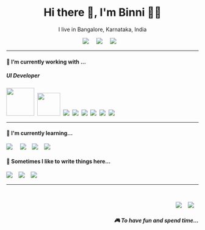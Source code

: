 <h1 align='center'> Hi there 👋, I'm Binni  👩‍💻 </h1>

<p align='center'>
  I live in Bangalore, Karnataka, India
</p>

<p align='center'>
  <a href="https://twitter.com/stefany_vasc"><img src="https://img.shields.io/badge/twitter-%231DA1F2.svg?&style=for-the-badge&logo=twitter&logoColor=white" /></a>&nbsp;&nbsp;&nbsp;&nbsp;
  <a href="https://www.linkedin.com/in/stefanyvasconcelos/"><img src="https://img.shields.io/badge/linkedin-%230077B5.svg?&style=for-the-badge&logo=linkedin&logoColor=white" /></a>&nbsp;&nbsp;&nbsp;&nbsp;
  <a href="mailto:kumaribinni445@gmail.com?subject=Olá%20Stefany"><img src="https://img.shields.io/badge/gmail-%23D14836.svg?&style=for-the-badge&logo=gmail&logoColor=white" /></a>&nbsp;&nbsp;&nbsp;&nbsp;

</p>


<hr>

<h4>🔭  I’m currently working with ...</h4>

<h5>UI Developer</h5>
<p >
  <img src="https://encrypted-tbn0.gstatic.com/images?q=tbn:ANd9GcQEc9A_S6BPxCDRp5WjMFEfXrpCu1ya2OO-Lw&s" style="width: 73px; object-fit: cover;" />&nbsp;&nbsp;<img src="https://miro.medium.com/v2/resize:fit:300/1*Aenej4dxqEZ9j7zsI9pSnw.png" style="width: 60px; object-fit: cover;" />&nbsp;&nbsp;<img src="https://www.freepnglogos.com/uploads/javascript/logo-html-5-css-javascript-source-code-for-the-taking-23.png" style=" object-fit: cover;" />&nbsp;&nbsp;<img src="https://img.shields.io/badge/React-20232A?style=for-the-badge&logo=react&logoColor=61DAFB" />&nbsp;&nbsp;<img src="https://img.shields.io/badge/Bootstrap-563D7C?style=for-the-badge&logo=bootstrap&logoColor=white">&nbsp;&nbsp;<img src="https://img.shields.io/badge/sass%20-%23cc6699.svg?&style=for-the-badge&logo=sass&logoColor=white" />&nbsp;&nbsp;<img src="https://img.shields.io/badge/Sketch-F7B500?style=for-the-badge&logo=sketch&logoColor=white" />&nbsp;&nbsp;<img src="https://img.shields.io/badge/Docker-2496ED?style=for-the-badge&logo=docker&logoColor=white" />&nbsp;&nbsp;
</p>


<hr>

<h4>🌱  I'm currently learning...</h4>
<p >
  <img src="https://img.shields.io/badge/TypeScript-007ACC?style=for-the-badge&logo=typescript&logoColor=white" />&nbsp;&nbsp;&nbsp;&nbsp;
  <img src="https://img.shields.io/badge/next.js-000000?style=for-the-badge&logo=next.js&logoColor=white" />&nbsp;&nbsp;&nbsp;
  <img src="https://img.shields.io/badge/tailwindcss-%2338B2AC.svg?style=for-the-badge&logo=tailwind-css&logoColor=white" />&nbsp;&nbsp;&nbsp;
  <img src="https://img.shields.io/badge/Astro-FF5D01.svg?style=for-the-badge&logo=Astro&logoColor=white" />&nbsp;&nbsp;&nbsp;
</p>


<p align='right'>
<h4>💬  Sometimes I like to write things here...</h4>
  <a href="https://dev.to/stefanyvasc"><img src="https://img.shields.io/badge/DEV.TO-%230A0A0A.svg?&style=for-the-badge&logo=dev-dot-to&logoColor=white" /></a>&nbsp;&nbsp;&nbsp;
  <a href="https://medium.com/@stefany.vasc.sa"><img src="https://img.shields.io/badge/medium-%2312100E.svg?&style=for-the-badge&logo=medium&logoColor=white" /></a>&nbsp;&nbsp;&nbsp;
  <a href="https://stefanysa.netlify.app/"><img src="https://img.shields.io/badge/-My%20Blog-17bf63?&style=for-the-badge&logo=blog&logoColor=black" /></a>&nbsp;&nbsp;&nbsp;
</p>


<hr>

<br>
<p align="right">
  <a href="https://open.spotify.com/playlist/2w8GYqYdH6ve3g0nGcJcgE?si=7bCl8yynR2Saz4VPR6mDXQ"><img src="https://img.shields.io/badge/spotify-%231ED760.svg?&style=for-the-badge&logo=spotify&logoColor=white" /></a>&nbsp;&nbsp;&nbsp;
  <a href="steamcommunity.com/id/SteVasc/"><img src="https://img.shields.io/badge/Steam-%23000000.svg?&style=for-the-badge&logo=steam&logoColor=white" /></a>&nbsp;&nbsp;&nbsp;
  <h5 align="right">🎮 To have fun and spend time...</h5>
</p>


